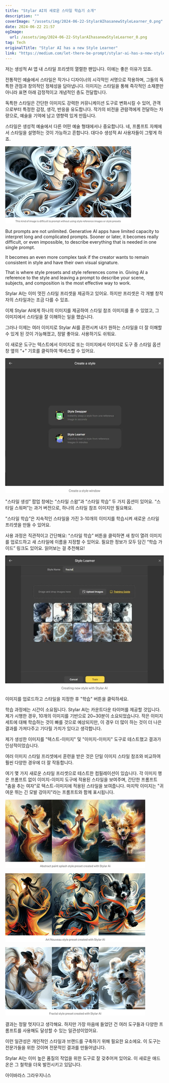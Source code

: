 ```yaml
---
title: "Stylar AI의 새로운 스타일 학습기 소개"
description: ""
coverImage: "/assets/img/2024-06-22-StylarAIhasanewStyleLearner_0.png"
date: 2024-06-22 21:57
ogImage: 
  url: /assets/img/2024-06-22-StylarAIhasanewStyleLearner_0.png
tag: Tech
originalTitle: "Stylar AI has a new Style Learner"
link: "https://medium.com/let-there-be-prompt/stylar-ai-has-a-new-style-learner-337b341a7722"
---
```



저는 생성적 AI 앱 내 스타일 프리셋의 열렬한 팬입니다. 이에는 좋은 이유가 있죠.

전통적인 예술에서 스타일은 작가나 디자이너의 시각적인 서명으로 작용하며, 그들의 독특한 관점과 창의적인 정체성을 담아냅니다. 이미지는 스타일을 통해 즉각적인 소재뿐만 아니라 표면 아래 감정적이고 개념적인 층도 전달합니다.

독특한 스타일은 간단한 이미지도 강력한 커뮤니케이션 도구로 변화시킬 수 있어, 관객으로부터 특정한 감정, 생각, 반응을 유도합니다. 작가의 비전을 관람객에게 전달하는 차량으로, 예술을 기억에 남고 영향력 있게 만듭니다.

스타일은 생성적 예술에서 다른 어떤 예술 형태에서나 중요합니다. 네, 프롬프트 자체에서 스타일을 설명하는 것이 가능하고 흔합니다. 대다수 생성적 AI 사용자들이 그렇게 하죠.

<div class="content-ad"></div>


![StylarAI new Style Learner](/assets/img/2024-06-22-StylarAIhasanewStyleLearner_0.png)

But prompts are not unlimited. Generative AI apps have limited capacity to interpret long and complicated prompts. Sooner or later, it becomes really difficult, or even impossible, to describe everything that is needed in one single prompt.

It becomes an even more complex task if the creator wants to remain consistent in style and have their own visual signature.

That is where style presets and style references come in. Giving AI a reference to the style and leaving a prompt to describe your scene, subjects, and composition is the most effective way to work.


<div class="content-ad"></div>

Stylar AI는 이미 멋진 스타일 프리셋을 제공하고 있어요. 하지만 프리셋은 각 개별 창작자의 스타일과는 조금 다를 수 있죠.

이제 Stylar AI에게 하나의 이미지를 제공하여 스타일 참조 이미지를 줄 수 있었고, 그 이미지에서 스타일을 잘 이해하는 일을 했습니다.

그러나 이제는 여러 이미지로 Stylar AI를 훈련시켜 내가 원하는 스타일을 더 잘 이해할 수 있게 된 것이 가능해졌고, 정말 좋아요. 사용하기도 쉬워요.

이 새로운 도구는 텍스트에서 이미지로 또는 이미지에서 이미지로 도구 중 스타일 옵션 창 옆의 “+” 기호를 클릭하여 액세스할 수 있어요.

<div class="content-ad"></div>

<img src="/assets/img/2024-06-22-StylarAIhasanewStyleLearner_1.png" />

"스타일 생성” 팝업 창에는 “스타일 스왑”과 “스타일 학습” 두 가지 옵션이 있어요. “스타일 스워퍼”는 과거 버전으로, 하나의 스타일 참조 이미지만 필요해요.

“스타일 학습”은 지속적인 스타일을 가진 3-10개의 이미지를 학습시켜 새로운 스타일 프리셋을 만들 수 있어요.

사용 과정은 직관적이고 간단해요: “스타일 학습” 버튼을 클릭하면 새 창이 열려 이미지를 업로드하고 새 스타일에 이름을 지정할 수 있어요. 필요한 정보가 모두 담긴 “학습 가이드” 링크도 있어요. 읽어보는 걸 추천해요!

<div class="content-ad"></div>

![2024-06-22-StylarAIhasanewStyleLearner_2](/assets/img/2024-06-22-StylarAIhasanewStyleLearner_2.png)

이미지를 업로드하고 스타일을 지정한 후 "학습" 버튼을 클릭하세요.

학습 과정에는 시간이 소요됩니다. Stylar AI는 카운트다운 타이머를 제공할 것입니다. 제가 시행한 경우, 10개의 이미지를 기반으로 20~30분이 소요되었습니다. 작은 이미지 세트에 대해 학습하는 것이 빠를 것으로 예상되지만, 이 경우 더 많이 하는 것이 더 나은 결과를 가져다주고 기다릴 가치가 있다고 생각합니다.

제가 생성한 이미지를 "텍스트-이미지" 및 "이미지-이미지" 도구로 테스트했고 결과가 인상적이었습니다.

<div class="content-ad"></div>

여러 이미지 스타일 프리셋에서 훈련을 받은 것은 단일 이미지 스타일 참조와 비교하여 훨씬 다양한 경우에 더 잘 작동합니다.

여기 몇 가지 새로운 스타일 프리셋으로 테스트한 컴필레이션이 있습니다. 각 이미지 행은 프롬프트 없이 이미지-이미지 도구에 적용된 스타일을 보여주며, 간단한 프롬프트 "춤을 추는 여자"로 텍스트-이미지에 적용된 스타일을 보여줍니다. 마지막 이미지는 "귀여운 뛰는 긴 모발 강아지"라는 프롬프트와 함께 표시됩니다.

![이미지](/assets/img/2024-06-22-StylarAIhasanewStyleLearner_3.png)

![이미지](/assets/img/2024-06-22-StylarAIhasanewStyleLearner_4.png)

<div class="content-ad"></div>

![Stylar AI](/assets/img/2024-06-22-StylarAIhasanewStyleLearner_5.png)

결과는 정말 멋지다고 생각해요. 하지만 가장 마음에 들었던 건 여러 도구들과 다양한 프롬프트를 사용해도 달성할 수 있는 일관성이었어요.

이런 일관성은 개인적인 스타일과 브랜드를 구축하기 위해 필요한 요소에요. 이 도구는 전문가들을 위한 것이며 전문적인 결과를 만들어냅니다.

Stylar AI는 이미 높은 품질의 작업을 위한 도구로 잘 갖추어져 있어요. 이 새로운 애드온은 그 철학을 더욱 발전시키고 있답니다.

<div class="content-ad"></div>

아이바라스 그라우지니스